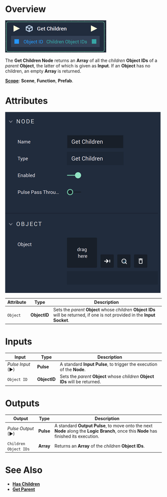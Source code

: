 # Overview

![The Get Children Node.](../../../.gitbook/assets/getchildrennode.png)

The **Get Children Node** returns an **Array** of all the *children* **Object IDs** of a *parent* **Object**, the latter of which is given as **Input**. If an **Object** has no children, an empty **Array** is returned. 

[**Scope**](../../overview.md#scopes): **Scene**, **Function**, **Prefab**.

# Attributes

![The Get Children Node Attributes.](../../../.gitbook/assets/getchildrenattributes.png)

|Attribute|Type|Description|
|---|---|---|
|`Object`|**ObjectID**|Sets the *parent* **Object** whose *children* **Object IDs** will be returned, if one is not provided in the **Input Socket**. 


# Inputs

|Input|Type|Description|
|---|---|---|
|*Pulse Input* (►)|**Pulse**|A standard **Input Pulse**, to trigger the execution of the **Node**.|
|`Object ID`|**ObjectID**|Sets the *parent* **Object** whose *children* **Object IDs** will be returned.|

# Outputs

|Output|Type|Description|
|---|---|---|
|*Pulse Output* (►)|**Pulse**|A standard **Output Pulse**, to move onto the next **Node** along the **Logic Branch**, once this **Node** has finished its execution.|
|`Children Object IDs`|**Array**|Returns an **Array** of the *children* **Object IDs**.|

# See Also

* [**Has Children**](has-children.md)
* [**Get Parent**](get-parent.md)
